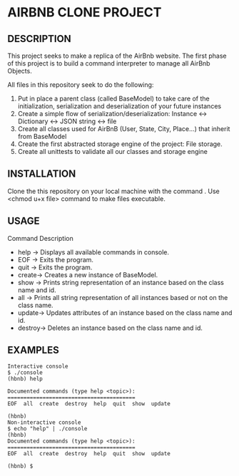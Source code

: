 # AIRBNB CLONE PROJECT

## DESCRIPTION

This project seeks to make a replica of the AirBnb website. The first phase of this project is to build a command interpreter to manage all AirBnb Objects.

All files in this repository seek to do the following:

1. Put in place a parent class (called BaseModel) to take care of the initialization, serialization and deserialization of your future instances
2. Create a simple flow of serialization/deserialization: Instance <-> Dictionary <-> JSON string <-> file
3. Create all classes used for AirBnB (User, State, City, Place…) that inherit from BaseModel
4. Create the first abstracted storage engine of the project: File storage.
5. Create all unittests to validate all our classes and storage engine


## INSTALLATION

Clone the this repository on your local machine with the command <git clone url_of_repo>. Use <chmod u+x file> command to make files executable.

## USAGE

Command	   Description
+ help	-> Displays all available commands in console.
+ EOF	-> Exits the program.
+ quit	-> Exits the program.
+ create-> Creates a new instance of BaseModel.
+ show	-> Prints string representation of an instance based on the class name and id.
+ all	-> Prints all string representation of all instances based or not on the class name.
+ update-> Updates attributes of an instance based on the class name and id.
+ destroy-> Deletes an instance based on the class name and id.



## EXAMPLES
```
Interactive console
$ ./console
(hbnb) help

Documented commands (type help <topic>):
========================================
EOF  all  create  destroy  help  quit  show  update

(hbnb)
Non-interactive console
$ echo "help" | ./console
(hbnb)
Documented commands (type help <topic>):
========================================
EOF  all  create  destroy  help  quit  show  update

(hbnb) $
```
